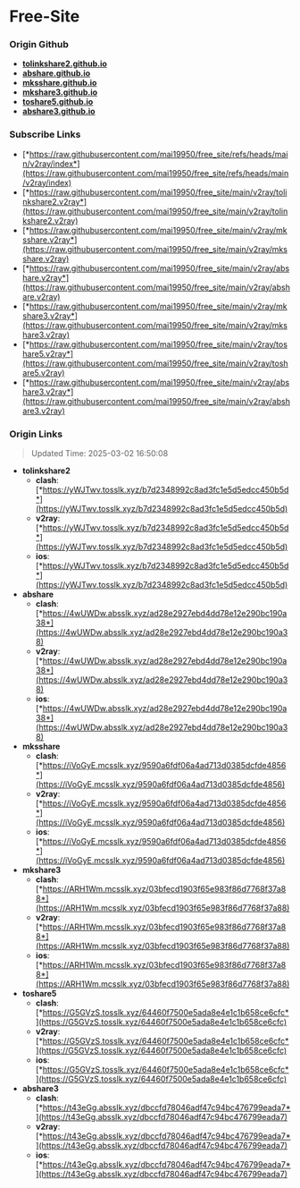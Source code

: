 # Free-Site

### Origin Github

- [**tolinkshare2.github.io**](https://github.com/tolinkshare2/tolinkshare2.github.io)
- [**abshare.github.io**](https://github.com/abshare/abshare.github.io)
- [**mksshare.github.io**](https://github.com/mksshare/mksshare.github.io)
- [**mkshare3.github.io**](https://github.com/mkshare3/mkshare3.github.io)
- [**toshare5.github.io**](https://github.com/toshare5/toshare5.github.io)
- [**abshare3.github.io**](https://github.com/abshare3/abshare3.github.io)

### Subscribe Links

- [*https://raw.githubusercontent.com/mai19950/free_site/refs/heads/main/v2ray/index*](https://raw.githubusercontent.com/mai19950/free_site/refs/heads/main/v2ray/index)
- [*https://raw.githubusercontent.com/mai19950/free_site/main/v2ray/tolinkshare2.v2ray*](https://raw.githubusercontent.com/mai19950/free_site/main/v2ray/tolinkshare2.v2ray)
- [*https://raw.githubusercontent.com/mai19950/free_site/main/v2ray/mksshare.v2ray*](https://raw.githubusercontent.com/mai19950/free_site/main/v2ray/mksshare.v2ray)
- [*https://raw.githubusercontent.com/mai19950/free_site/main/v2ray/abshare.v2ray*](https://raw.githubusercontent.com/mai19950/free_site/main/v2ray/abshare.v2ray)
- [*https://raw.githubusercontent.com/mai19950/free_site/main/v2ray/mkshare3.v2ray*](https://raw.githubusercontent.com/mai19950/free_site/main/v2ray/mkshare3.v2ray)
- [*https://raw.githubusercontent.com/mai19950/free_site/main/v2ray/toshare5.v2ray*](https://raw.githubusercontent.com/mai19950/free_site/main/v2ray/toshare5.v2ray)
- [*https://raw.githubusercontent.com/mai19950/free_site/main/v2ray/abshare3.v2ray*](https://raw.githubusercontent.com/mai19950/free_site/main/v2ray/abshare3.v2ray)

### Origin Links

> Updated Time: 2025-03-02 16:50:08

- **tolinkshare2**
  - **clash**: [*https://yWJTwv.tosslk.xyz/b7d2348992c8ad3fc1e5d5edcc450b5d*](https://yWJTwv.tosslk.xyz/b7d2348992c8ad3fc1e5d5edcc450b5d)
  - **v2ray**: [*https://yWJTwv.tosslk.xyz/b7d2348992c8ad3fc1e5d5edcc450b5d*](https://yWJTwv.tosslk.xyz/b7d2348992c8ad3fc1e5d5edcc450b5d)
  - **ios**: [*https://yWJTwv.tosslk.xyz/b7d2348992c8ad3fc1e5d5edcc450b5d*](https://yWJTwv.tosslk.xyz/b7d2348992c8ad3fc1e5d5edcc450b5d)
- **abshare**
  - **clash**: [*https://4wUWDw.absslk.xyz/ad28e2927ebd4dd78e12e290bc190a38*](https://4wUWDw.absslk.xyz/ad28e2927ebd4dd78e12e290bc190a38)
  - **v2ray**: [*https://4wUWDw.absslk.xyz/ad28e2927ebd4dd78e12e290bc190a38*](https://4wUWDw.absslk.xyz/ad28e2927ebd4dd78e12e290bc190a38)
  - **ios**: [*https://4wUWDw.absslk.xyz/ad28e2927ebd4dd78e12e290bc190a38*](https://4wUWDw.absslk.xyz/ad28e2927ebd4dd78e12e290bc190a38)
- **mksshare**
  - **clash**: [*https://iVoGyE.mcsslk.xyz/9590a6fdf06a4ad713d0385dcfde4856*](https://iVoGyE.mcsslk.xyz/9590a6fdf06a4ad713d0385dcfde4856)
  - **v2ray**: [*https://iVoGyE.mcsslk.xyz/9590a6fdf06a4ad713d0385dcfde4856*](https://iVoGyE.mcsslk.xyz/9590a6fdf06a4ad713d0385dcfde4856)
  - **ios**: [*https://iVoGyE.mcsslk.xyz/9590a6fdf06a4ad713d0385dcfde4856*](https://iVoGyE.mcsslk.xyz/9590a6fdf06a4ad713d0385dcfde4856)
- **mkshare3**
  - **clash**: [*https://ARH1Wm.mcsslk.xyz/03bfecd1903f65e983f86d7768f37a88*](https://ARH1Wm.mcsslk.xyz/03bfecd1903f65e983f86d7768f37a88)
  - **v2ray**: [*https://ARH1Wm.mcsslk.xyz/03bfecd1903f65e983f86d7768f37a88*](https://ARH1Wm.mcsslk.xyz/03bfecd1903f65e983f86d7768f37a88)
  - **ios**: [*https://ARH1Wm.mcsslk.xyz/03bfecd1903f65e983f86d7768f37a88*](https://ARH1Wm.mcsslk.xyz/03bfecd1903f65e983f86d7768f37a88)
- **toshare5**
  - **clash**: [*https://G5GVzS.tosslk.xyz/64460f7500e5ada8e4e1c1b658ce6cfc*](https://G5GVzS.tosslk.xyz/64460f7500e5ada8e4e1c1b658ce6cfc)
  - **v2ray**: [*https://G5GVzS.tosslk.xyz/64460f7500e5ada8e4e1c1b658ce6cfc*](https://G5GVzS.tosslk.xyz/64460f7500e5ada8e4e1c1b658ce6cfc)
  - **ios**: [*https://G5GVzS.tosslk.xyz/64460f7500e5ada8e4e1c1b658ce6cfc*](https://G5GVzS.tosslk.xyz/64460f7500e5ada8e4e1c1b658ce6cfc)
- **abshare3**
  - **clash**: [*https://t43eGg.absslk.xyz/dbccfd78046adf47c94bc476799eada7*](https://t43eGg.absslk.xyz/dbccfd78046adf47c94bc476799eada7)
  - **v2ray**: [*https://t43eGg.absslk.xyz/dbccfd78046adf47c94bc476799eada7*](https://t43eGg.absslk.xyz/dbccfd78046adf47c94bc476799eada7)
  - **ios**: [*https://t43eGg.absslk.xyz/dbccfd78046adf47c94bc476799eada7*](https://t43eGg.absslk.xyz/dbccfd78046adf47c94bc476799eada7)
